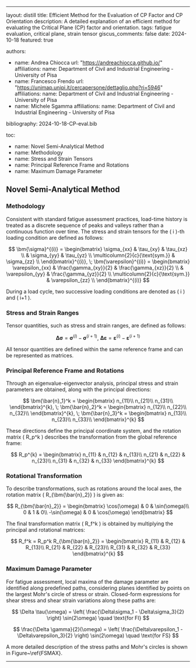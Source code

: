 ---
layout: distill
title: Efficient Method for the Evaluation of CP Factor and CP Orientation
description: A detailed explanation of an efficient method for evaluating the Critical Plane (CP) factor and orientation.
tags: fatigue evaluation, critical plane, strain tensor
giscus_comments: false
date: 2024-10-18
featured: true

authors:
  - name: Andrea Chiocca
    url: "https://andreachiocca.github.io/"
    affiliations:
      name: Department of Civil and Industrial Engineering - University of Pisa
  - name: Francesco Frendo
    url: "https://unimap.unipi.it/cercapersone/dettaglio.php?ri=5946"
    affiliations:
      name: Department of Civil and Industrial Engineering - University of Pisa
  - name: Michele Sgamma
    affiliations:
      name: Department of Civil and Industrial Engineering - University of Pisa

bibliography: 2024-10-18-CP-eval.bib

toc:
  - name: Novel Semi-Analytical Method
  - name: Methodology
  - name: Stress and Strain Tensors
  - name: Principal Reference Frame and Rotations
  - name: Maximum Damage Parameter

## Novel Semi-Analytical Method

### Methodology

Consistent with standard fatigue assessment practices, load-time history is treated as a discrete sequence of peaks and valleys rather than a continuous function over time. The stress and strain tensors for the \( i \)-th loading condition are defined as follows:

$$
\bm{\sigma}^{(i)} =
\begin{bmatrix}
\sigma_{xx} & \tau_{xy} & \tau_{xz} \\
 & \sigma_{yy} & \tau_{yz} \\
 \multicolumn{2}{c}{\text{sym.}} & \sigma_{zz} \\
\end{bmatrix}^{(i)}, \;
\bm{\varepsilon}^{(i)} =
\begin{bmatrix}
\varepsilon_{xx} & \frac{\gamma_{xy}}{2} & \frac{\gamma_{xz}}{2} \\
& \varepsilon_{yy} & \frac{\gamma_{yz}}{2} \\
\multicolumn{2}{c}{\text{sym.}} & \varepsilon_{zz} \\
\end{bmatrix}^{(i)}
$$

During a load cycle, two successive loading conditions are denoted as \( i \) and \( i+1 \).

### Stress and Strain Ranges

Tensor quantities, such as stress and strain ranges, are defined as follows:

$$
\bm{\Delta \sigma} = \bm{\sigma}^{(i)} - \bm{\sigma}^{(i+1)}, \: \bm{\Delta \varepsilon} = \bm{\varepsilon}^{(i)} - \bm{\varepsilon}^{(i+1)}
$$

All tensor quantities are defined within the same reference frame and can be represented as matrices.

### Principal Reference Frame and Rotations

Through an eigenvalue-eigenvector analysis, principal stress and strain parameters are obtained, along with the principal directions:

$$
\bm{\bar{n}_1}^k =
\begin{bmatrix}
n_{11}\\
n_{21}\\
n_{31}\\
\end{bmatrix}^{k}, \;
\bm{\bar{n}_2}^k =
\begin{bmatrix}
n_{12}\\
n_{22}\\
n_{32}\\
\end{bmatrix}^{k}, \;
\bm{\bar{n}_3}^k =
\begin{bmatrix}
n_{13}\\
n_{23}\\
n_{33}\\
\end{bmatrix}^{k}
$$

These directions define the principal coordinate system, and the rotation matrix \( R_p^k \) describes the transformation from the global reference frame:

$$
R_p^{k} =
\begin{bmatrix}
n_{11} & n_{12} & n_{13}\\
n_{21} & n_{22} & n_{23}\\
n_{31} & n_{32} & n_{33}
\end{bmatrix}^{k}
$$

### Rotational Transformation

To describe transformations, such as rotations around the local axes, the rotation matrix \( R_{\bm{\bar{n}_2}} \) is given as:

$$
R_{\bm{\bar{n}_2}} =
\begin{bmatrix}
\cos(\omega) & 0 & \sin(\omega)\\
0 & 1 & 0\\
-\sin(\omega) & 0 & \cos(\omega)
\end{bmatrix}
$$

The final transformation matrix \( R_f^k \) is obtained by multiplying the principal and rotational matrices:

$$
R_f^k = R_p^k R_{\bm{\bar{n}_2}} =
\begin{bmatrix}
R_{11} & R_{12} & R_{13}\\
R_{21} & R_{22} & R_{23}\\
R_{31} & R_{32} & R_{33}
\end{bmatrix}^{k}
$$

### Maximum Damage Parameter

For fatigue assessment, local maxima of the damage parameter are identified along predefined paths, considering planes identified by points on the largest Mohr's circle of stress or strain. Closed-form expressions for shear stress and shear strain variations along these paths are:

$$
\Delta \tau(\omega) = \left( \frac{\Delta\sigma_1 - \Delta\sigma_3}{2} \right) \sin(2\omega) \quad \text{for FI}
$$

$$
\frac{\Delta \gamma}{2}(\omega) = \left( \frac{\Delta\varepsilon_1 - \Delta\varepsilon_3}{2} \right) \sin(2\omega) \quad \text{for FS}
$$

A more detailed description of the stress paths and Mohr's circles is shown in Figure~\ref{FSMAX}.

***